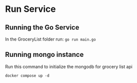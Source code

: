 # Run Service


## Running the Go Service
In the GroceryList folder run:
```go run main.go```

## Running mongo instance
Run this command to initialize the mongodb for grocery list api

``docker compose up -d``
